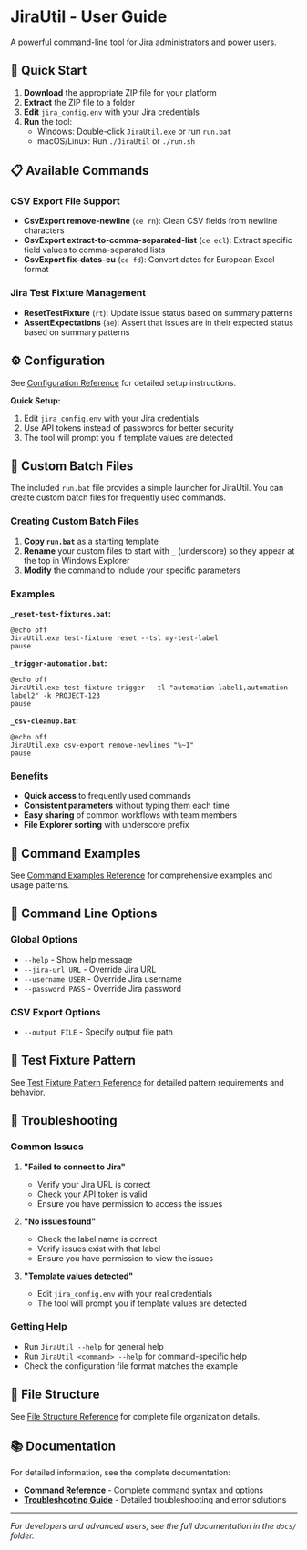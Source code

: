 # JiraUtil - User Guide

A powerful command-line tool for Jira administrators and power users.

## 🚀 Quick Start

1. **Download** the appropriate ZIP file for your platform
2. **Extract** the ZIP file to a folder
3. **Edit** `jira_config.env` with your Jira credentials
4. **Run** the tool:
   - Windows: Double-click `JiraUtil.exe` or run `run.bat`
   - macOS/Linux: Run `./JiraUtil` or `./run.sh`

## 📋 Available Commands

### CSV Export File Support

- **CsvExport remove-newline** (`ce rn`): Clean CSV fields from newline characters
- **CsvExport extract-to-comma-separated-list** (`ce ecl`): Extract specific field values to comma-separated lists
- **CsvExport fix-dates-eu** (`ce fd`): Convert dates for European Excel format

### Jira Test Fixture Management

- **ResetTestFixture** (`rt`): Update issue status based on summary patterns
- **AssertExpectations** (`ae`): Assert that issues are in their expected status based on summary patterns

## ⚙️ Configuration

See [Configuration Reference](shared/configuration.md) for detailed setup instructions.

**Quick Setup:**

1. Edit `jira_config.env` with your Jira credentials
2. Use API tokens instead of passwords for better security
3. The tool will prompt you if template values are detected

## 🔧 Custom Batch Files

The included `run.bat` file provides a simple launcher for JiraUtil. You can create custom batch files for frequently used commands.

### Creating Custom Batch Files

1. **Copy `run.bat`** as a starting template
2. **Rename** your custom files to start with `_` (underscore) so they appear at the top in Windows Explorer
3. **Modify** the command to include your specific parameters

### Examples

**`_reset-test-fixtures.bat`:**
```batch
@echo off
JiraUtil.exe test-fixture reset --tsl my-test-label
pause
```

**`_trigger-automation.bat`:**
```batch
@echo off
JiraUtil.exe test-fixture trigger --tl "automation-label1,automation-label2" -k PROJECT-123
pause
```

**`_csv-cleanup.bat`:**
```batch
@echo off
JiraUtil.exe csv-export remove-newlines "%~1"
pause
```

### Benefits

- **Quick access** to frequently used commands
- **Consistent parameters** without typing them each time
- **Easy sharing** of common workflows with team members
- **File Explorer sorting** with underscore prefix

## 📖 Command Examples

See [Command Examples Reference](shared/command-examples.md) for comprehensive examples and usage patterns.

## 🔧 Command Line Options

### Global Options

- `--help` - Show help message
- `--jira-url URL` - Override Jira URL
- `--username USER` - Override Jira username
- `--password PASS` - Override Jira password

### CSV Export Options

- `--output FILE` - Specify output file path

## 🎯 Test Fixture Pattern

See [Test Fixture Pattern Reference](shared/test-fixture-pattern.md) for detailed pattern requirements and behavior.

## 🚨 Troubleshooting

### Common Issues

1. **"Failed to connect to Jira"**
   - Verify your Jira URL is correct
   - Check your API token is valid
   - Ensure you have permission to access the issues

2. **"No issues found"**
   - Check the label name is correct
   - Verify issues exist with that label
   - Ensure you have permission to view the issues

3. **"Template values detected"**
   - Edit `jira_config.env` with your real credentials
   - The tool will prompt you if template values are detected

### Getting Help

- Run `JiraUtil --help` for general help
- Run `JiraUtil <command> --help` for command-specific help
- Check the configuration file format matches the example

## 📁 File Structure

See [File Structure Reference](shared/file-structure.md) for complete file organization details.

## 📚 Documentation

For detailed information, see the complete documentation:

- **[Command Reference](command-reference.md)** - Complete command syntax and options
- **[Troubleshooting Guide](troubleshooting.md)** - Detailed troubleshooting and error solutions

---

*For developers and advanced users, see the full documentation in the `docs/` folder.*
